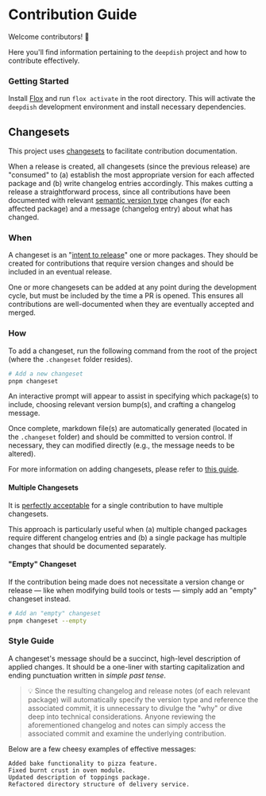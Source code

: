 # Contribution Guide

Welcome contributors! 👋

Here you'll find information pertaining to the `deepdish` project and how to contribute effectively.

### Getting Started

Install [Flox](https://flox.dev/) and run `flox activate` in the root directory. This will activate the `deepdish` development environment and install necessary dependencies.

## Changesets

This project uses [changesets](https://github.com/changesets/changesets) to facilitate contribution documentation.

When a release is created, all changesets (since the previous release) are "consumed" to (a) establish the most appropriate version for each affected package and (b) write changelog entries accordingly. This makes cutting a release a straightforward process, since all contributions have been documented with relevant [semantic version type](https://semver.org/) changes (for each affected package) and a message (changelog entry) about what has changed.

### When

A changeset is an "[intent to release](https://github.com/changesets/changesets/blob/main/README.md#how-do-we-do-that)" one or more packages. They should be created for contributions that require version changes and should be included in an eventual release.

One or more changesets can be added at any point during the development cycle, but must be included by the time a PR is opened. This ensures all contributions are well-documented when they are eventually accepted and merged.

### How

To add a changeset, run the following command from the root of the project (where the `.changeset` folder resides).

```sh
# Add a new changeset
pnpm changeset
```

An interactive prompt will appear to assist in specifying which package(s) to include, choosing relevant version bump(s), and crafting a changelog message.

Once complete, markdown file(s) are automatically generated (located in the `.changeset` folder) and should be committed to version control. If necessary, they can modified directly (e.g., the message needs to be altered).

For more information on adding changesets, please refer to [this guide](https://github.com/changesets/changesets/blob/main/docs/adding-a-changeset.md#i-am-in-a-multi-package-repository-a-mono-repo).

#### Multiple Changesets

It is [perfectly acceptable](https://github.com/changesets/changesets/blob/main/docs/adding-a-changeset.md#you-can-add-more-than-one-changeset-to-a-pull-request) for a single contribution to have multiple changesets.

This approach is particularly useful when (a) multiple changed packages require different changelog entries and (b) a single package has multiple changes that should be documented separately.

#### "Empty" Changeset

If the contribution being made does not necessitate a version change or release — like when modifying build tools or tests — simply add an "empty" changeset instead.

```sh
# Add an "empty" changeset
pnpm changeset --empty
```

### Style Guide

A changeset's message should be a succinct, high-level description of applied changes. It should be a one-liner with starting capitalization and ending punctuation written in _simple past tense_.

> 💡 Since the resulting changelog and release notes (of each relevant package) will automatically specify the version type and reference the associated commit, it is unnecessary to divulge the "why" or dive deep into technical considerations. Anyone reviewing the aforementioned changelog and notes can simply access the associated commit and examine the underlying contribution.

Below are a few cheesy examples of effective messages:
```
Added bake functionality to pizza feature.
Fixed burnt crust in oven module.
Updated description of toppings package.
Refactored directory structure of delivery service.
```
